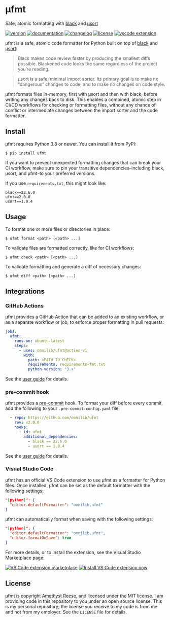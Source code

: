 # µfmt

Safe, atomic formatting with [black][] and [µsort][]

[![version](https://img.shields.io/pypi/v/ufmt.svg)](https://pypi.org/project/ufmt)
[![documentation](https://readthedocs.org/projects/ufmt/badge/?version=latest)](https://ufmt.omnilib.dev)
[![changelog](https://img.shields.io/badge/change-log-lightgrey)](https://ufmt.omnilib.dev/en/latest/changelog.html)
[![license](https://img.shields.io/pypi/l/ufmt.svg)](https://github.com/omnilib/ufmt/blob/master/LICENSE)
[![vscode extension](https://img.shields.io/badge/vscode-extension-007ACC?logo=visualstudiocode)](https://marketplace.visualstudio.com/items?itemName=omnilib.ufmt)

µfmt is a safe, atomic code formatter for Python built on top of [black] and [µsort]:

> Black makes code review faster by producing the smallest diffs possible. Blackened code looks the same regardless of the project you’re reading.

> μsort is a safe, minimal import sorter. Its primary goal is to make no “dangerous” changes to code, and to make no changes on code style.

µfmt formats files in-memory, first with µsort and then with black, before writing any
changes back to disk. This enables a combined, atomic step in CI/CD workflows for
checking or formatting files, without any chance of conflict or intermediate changes
between the import sorter and the code formatter.


Install
-------

µfmt requires Python 3.8 or newer. You can install it from PyPI:

```shell-session
$ pip install ufmt
```

If you want to prevent unexpected formatting changes that can break your CI workflow,
make sure to pin your transitive dependencies–including black, µsort, and µfmt–to your
preferred versions.

If you use `requirements.txt`, this might look like:

```text
black==22.6.0
ufmt==2.0.0
usort==1.0.4
```


Usage
-----

To format one or more files or directories in place:

```shell-session
$ ufmt format <path> [<path> ...]
```

To validate files are formatted correctly, like for CI workflows:

```shell-session
$ ufmt check <path> [<path> ...]
```

To validate formatting and generate a diff of necessary changes:

```shell-session
$ ufmt diff <path> [<path> ...]
```


Integrations
------------

### GitHub Actions

µfmt provides a GitHub Action that can be added to an existing workflow,
or as a separate workflow or job, to enforce proper formatting in pull requests:

```yaml
jobs:
  ufmt:
    runs-on: ubuntu-latest
    steps:
      - uses: omnilib/ufmt@action-v1
        with:
          path: <PATH TO CHECK>
          requirements: requirements-fmt.txt
          python-version: "3.x"
```

See the [user guide](https://ufmt.omnilib.dev/en/latest/guide.html#github-actions) for details.

### pre-commit hook

µfmt provides a [pre-commit][] hook. To format your diff before
every commit, add the following to your `.pre-commit-config.yaml` file:

```yaml
  - repo: https://github.com/omnilib/ufmt
    rev: v2.0.0
    hooks:
      - id: ufmt
        additional_dependencies: 
          - black == 22.6.0
          - usort == 1.0.4
```

See the [user guide](https://ufmt.omnilib.dev/en/latest/guide.html#pre-commit) for details.

### Visual Studio Code

µfmt has an official VS Code extension to use µfmt as a formatter for Python files.
Once installed, µfmt can be set as the default formatter with the following settings:

```json
"[python]": {
  "editor.defaultFormatter": "omnilib.ufmt"
}
```

µfmt can automatically format when saving with the following settings:

```json
"[python]": {
  "editor.defaultFormatter": "omnilib.ufmt",
  "editor.formatOnSave": true
}
```

For more details, or to install the extension, see the Visual Studio Marketplace page:

<a href="https://marketplace.visualstudio.com/items?itemName=omnilib.ufmt"><img alt="VS Code extension marketplace" src="https://img.shields.io/badge/VSCode-ufmt-007ACC?style=for-the-badge&logo=visualstudiocode" /></a>
<a href="vscode:extension/omnilib.ufmt"><img alt="Install VS Code extension now" src="https://img.shields.io/badge/-Install%20Now-107C10?style=for-the-badge&logo=visualstudiocode" /></a>


License
-------

µfmt is copyright [Amethyst Reese](https://noswap.com), and licensed under
the MIT license.  I am providing code in this repository to you under an open
source license.  This is my personal repository; the license you receive to
my code is from me and not from my employer. See the `LICENSE` file for details.


[black]: https://black.readthedocs.io
[µsort]: https://usort.readthedocs.io
[pre-commit]: https://pre-commit.com
